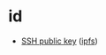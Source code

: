# id

  - [SSH public key](https://raw.githubusercontent.com/inutility/id/master/.ssh/id_rsa.pub) ([ipfs](https://ipfs.io/ipfs/Qmess5sTTeu1AEFajg6VL79uFoh18YWDY8nYKhfdKHCtTb))
